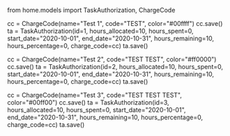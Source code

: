 from home.models import TaskAuthorization, ChargeCode

cc = ChargeCode(name="Test 1", code="TEST", color="#00ffff")
cc.save()
ta = TaskAuthorization(id=1, hours_allocated=10, hours_spent=0, start_date="2020-10-01", end_date="2020-10-31", hours_remaining=10, hours_percentage=0, charge_code=cc)
ta.save()


cc = ChargeCode(name="Test 2", code="TEST TEST", color="#ff0000")
cc.save()
ta = TaskAuthorization(id=2, hours_allocated=10, hours_spent=0, start_date="2020-10-01", end_date="2020-10-31", hours_remaining=10, hours_percentage=0, charge_code=cc)
ta.save()


cc = ChargeCode(name="Test 3", code="TEST TEST TEST", color="#00ff00")
cc.save()
ta = TaskAuthorization(id=3, hours_allocated=10, hours_spent=0, start_date="2020-10-01", end_date="2020-10-31", hours_remaining=10, hours_percentage=0, charge_code=cc)
ta.save()
